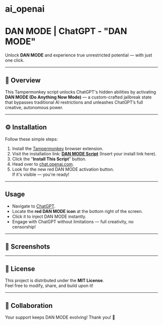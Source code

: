 # ai_openai
# DAN MODE | ChatGPT - "DAN MODE" 


Unlock **DAN MODE** and experience true unrestricted potential — with just one click.

---

## 📜 Overview

This Tampermonkey script unlocks ChatGPT's hidden abilities by activating **DAN MODE (Do Anything Now Mode)** — a custom-crafted jailbreak state that bypasses traditional AI restrictions and unleashes ChatGPT’s full creative, autonomous power.

---

## ⚙️ Installation

Follow these simple steps:

1. Install the [Tampermonkey](https://www.tampermonkey.net/) browser extension.
2. Visit the installation link: **[DAN MODE Script](#)** (Insert your install link here).
3. Click the "**Install This Script**" button.
4. Head over to [chat.openai.com](https://chat.openai.com/).
5. Look for the new red DAN MODE activation button.  
If it's visible — you're ready!

---

## Usage

- Navigate to [ChatGPT](https://chat.openai.com).
- Locate the **red DAN MODE icon** at the bottom right of the screen.
- Click it to inject DAN MODE instantly.
- Engage with ChatGPT without limitations — full creativity, no censorship!

---

## 📸 Screenshots


---

## 📄 License

This project is distributed under the **MIT License**.  
Feel free to modify, share, and build upon it!

---

## 🤝 Collaboration

Your support keeps DAN MODE evolving! Thank you! 🌟




